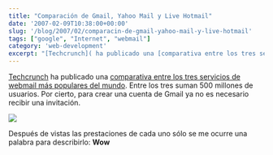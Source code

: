 ```yaml
---
title: "Comparación de Gmail, Yahoo Mail y Live Hotmail"
date: '2007-02-09T10:38:00+00:00'
slug: '/blog/2007/02/comparacin-de-gmail-yahoo-mail-y-live-hotmail'
tags: ["google", "Internet", "webmail"]
category: 'web-development'
excerpt: "[Techcrunch]( ha publicado una [comparativa entre los tres servicios de webmail más populares del mundo]("
---
```

[Techcrunch](http://www.techcrunch.com/) ha publicado una [comparativa entre los tres servicios de webmail más populares del mundo](http://www.techcrunch.com/2007/02/08/a-comparison-of-live-hotmail-gmail-and-yahoo-mail/). Entre los tres suman 500 millones de usuarios. Por cierto, para crear una cuenta de Gmail ya no es necesario recibir una invitación.

![](http://jorgegorka.files.wordpress.com/webmail.png)

Después de vistas las prestaciones de cada uno sólo se me ocurre una palabra para describirlo: **Wow**


